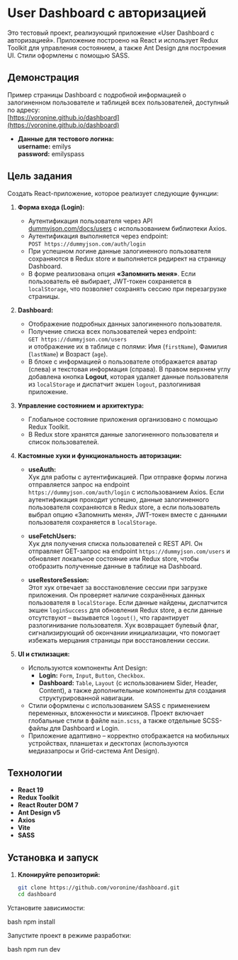 # User Dashboard с авторизацией

Это тестовый проект, реализующий приложение «User Dashboard с авторизацией». Приложение построено на React и использует Redux Toolkit для управления состоянием, а также Ant Design для построения UI. Стили оформлены с помощью SASS.

## Демонстрация

Пример страницы Dashboard с подробной информацией о залогиненном пользователе и таблицей всех пользователей, доступный по адресу:  
[https://voronine.github.io/dashboard](https://voronine.github.io/dashboard)

   - **Данные для тестового логина:**  
     **username:** emilys  
     **password:** emilyspass

## Цель задания

Создать React-приложение, которое реализует следующие функции:

1. **Форма входа (Login):**
   - Аутентификация пользователя через API [dummyjson.com/docs/users](https://dummyjson.com/docs/users) с использованием библиотеки Axios.
   - Аутентификация выполняется через endpoint:  
     `POST https://dummyjson.com/auth/login`
   - При успешном логине данные залогиненного пользователя сохраняются в Redux store и выполняется редирект на страницу Dashboard.
   - В форме реализована опция **«Запомнить меня»**. Если пользователь её выбирает, JWT-токен сохраняется в `localStorage`, что позволяет сохранять сессию при перезагрузке страницы.

2. **Dashboard:**
   - Отображение подробных данных залогиненного пользователя.
   - Получение списка всех пользователей через endpoint:  
     `GET https://dummyjson.com/users`  
     и отображение их в таблице с полями: Имя (`firstName`), Фамилия (`lastName`) и Возраст (`age`).
   - В блоке с информацией о пользователе отображается аватар (слева) и текстовая информация (справа). В правом верхнем углу добавлена кнопка **Logout**, которая удаляет данные пользователя из `localStorage` и диспатчит экшен `logout`, разлогинивая приложение.

3. **Управление состоянием и архитектура:**
   - Глобальное состояние приложения организовано с помощью Redux Toolkit.
   - В Redux store хранятся данные залогиненного пользователя и список пользователей.

4. **Кастомные хуки и функциональность авторизации:**

   - **useAuth:**  
     Хук для работы с аутентификацией. При отправке формы логина отправляется запрос на endpoint `https://dummyjson.com/auth/login` с использованием Axios. Если аутентификация проходит успешно, данные залогиненного пользователя сохраняются в Redux store, а если пользователь выбрал опцию «Запомнить меня», JWT-токен вместе с данными пользователя сохраняется в `localStorage`.

   - **useFetchUsers:**  
     Хук для получения списка пользователей с REST API. Он отправляет GET-запрос на endpoint `https://dummyjson.com/users` и обновляет локальное состояние или Redux store, чтобы отобразить полученные данные в таблице на Dashboard.

   - **useRestoreSession:**  
     Этот хук отвечает за восстановление сессии при загрузке приложения. Он проверяет наличие сохранённых данных пользователя в `localStorage`. Если данные найдены, диспатчится экшен `loginSuccess` для обновления Redux store, а если данные отсутствуют – вызывается `logout()`, что гарантирует разлогинивание пользователя. Хук возвращает булевый флаг, сигнализирующий об окончании инициализации, что помогает избежать мерцания страницы при восстановлении сессии.

5. **UI и стилизация:**
   - Используются компоненты Ant Design:  
     - **Login:** `Form`, `Input`, `Button`, `Checkbox`.
     - **Dashboard:** `Table`, `Layout` (с использованием Sider, Header, Content), а также дополнительные компоненты для создания структурированной навигации.
   - Стили оформлены с использованием SASS с применением переменных, вложенности и миксинов. Проект включает глобальные стили в файле `main.scss`, а также отдельные SCSS-файлы для Dashboard и Login.
   - Приложение адаптивно – корректно отображается на мобильных устройствах, планшетах и десктопах (используются медиазапросы и Grid-система Ant Design).

## Технологии

- **React 19**
- **Redux Toolkit**
- **React Router DOM 7**
- **Ant Design v5**
- **Axios**
- **Vite**
- **SASS**

## Установка и запуск

1. **Клонируйте репозиторий:**

   ```bash
   git clone https://github.com/voronine/dashboard.git
   cd dashboard


Установите зависимости:

bash
npm install

Запустите проект в режиме разработки:

bash
npm run dev
